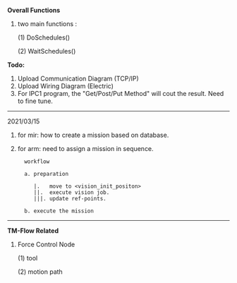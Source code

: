 **Overall Functions**

1. two main functions : 
   
    (1) DoSchedules() 

    (2) WaitSchedules()

**Todo:** 
1. Upload Communication Diagram (TCP/IP)
2. Upload Wiring Diagram (Electric)
3. For IPC1 program, the "Get/Post/Put Method" will cout the result. Need to fine tune.

***

2021/03/15

1. for mir: how to create a mission based on database.

2. for arm: need to assign a mission in sequence.

         workflow

         a. preparation
   
            |.   move to <vision_init_positon>
            ||.  execute vision job. 
            |||. update ref-points.
   
         b. execute the mission
***
**TM-Flow Related**

1. Force Control Node

   (1) tool

   (2) motion path